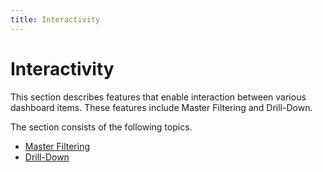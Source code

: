 ```yaml
---
title: Interactivity
---
```

# Interactivity
This section describes features that enable interaction between various dashboard items. These features include Master Filtering and Drill-Down.

The section consists of the following topics.
* [Master Filtering](../../../dashboard-for-desktop/articles/dashboard-designer/interactivity/master-filtering.md)
* [Drill-Down](../../../dashboard-for-desktop/articles/dashboard-designer/interactivity/drill-down.md)